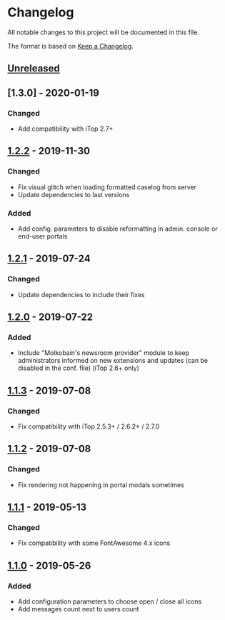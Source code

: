 # Changelog
All notable changes to this project will be documented in this file.

The format is based on [Keep a Changelog](https://keepachangelog.com/en/1.0.0/).

## [Unreleased]

## [1.3.0] - 2020-01-19
### Changed
- Add compatibility with iTop 2.7+

## [1.2.2] - 2019-11-30
### Changed
- Fix visual glitch when loading formatted caselog from server
- Update dependencies to last versions

### Added
- Add config. parameters to disable reformatting in admin. console or end-user portals

## [1.2.1] - 2019-07-24
### Changed
- Update dependencies to include their fixes

## [1.2.0] - 2019-07-22
### Added
- Include "Molkobain's newsroom provider" module to keep administrators informed on new extensions and updates (can be disabled in the conf. file) (iTop 2.6+ only)

## [1.1.3] - 2019-07-08
### Changed
- Fix compatibility with iTop 2.5.3+ / 2.6.2+ / 2.7.0

## [1.1.2] - 2019-07-08
### Changed
- Fix rendering not happening in portal modals sometimes

## [1.1.1] - 2019-05-13
### Changed
- Fix compatibility with some FontAwesome 4.x icons

## [1.1.0] - 2019-05-26
### Added
- Add configuration parameters to choose open / close all icons
- Add messages count next to users count

[Unreleased]: https://github.com/Molkobain/itop-bubble-caselogs/compare/v1.2.2...HEAD
[1.2.2]: https://github.com/Molkobain/itop-bubble-caselogs/releases/tag/v1.2.1
[1.2.1]: https://github.com/Molkobain/itop-bubble-caselogs/releases/tag/v1.2.1
[1.2.0]: https://github.com/Molkobain/itop-bubble-caselogs/releases/tag/v1.2.0
[1.1.3]: https://github.com/Molkobain/itop-bubble-caselogs/releases/tag/v1.1.3
[1.1.2]: https://github.com/Molkobain/itop-bubble-caselogs/releases/tag/v1.1.2
[1.1.1]: https://github.com/Molkobain/itop-bubble-caselogs/releases/tag/v1.1.1
[1.1.0]: https://github.com/Molkobain/itop-bubble-caselogs/releases/tag/v1.1.0